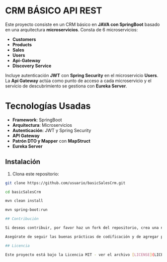 # CRM BÁSICO API REST

Este proyecto consiste en un CRM básico en **JAVA con SpringBoot** basado en una arquitectura **microservicios**.
Consta de 6 microservicios:

- **Customers**
- **Products**
- **Sales**
- **Users**
- **Api-Gateway**
- **Discovery Service**

Incluye autenticación **JWT** con **Spring Security** en el microservicio **Users**. La **Api Gateway** actúa como punto de acceso a cada microservicio y el servicio de descubrimiento se gestiona con **Eureka Server**.

# Tecnologías Usadas

- **Framework**: SpringBoot
- **Arquitectura**: Microservicios
- **Autenticación**: JWT y Spring Security
- **API Gateway**
- **Patrón DTO y Mapper** con **MapStruct**
- **Eureka Server**

## Instalación

1. Clona este repositorio:
```bash
git clone https://github.com/usuario/basicSalesCrm.git

cd basicSalesCrm

mvn clean install

mvn spring-boot:run

## Contribución

Si deseas contribuir, por favor haz un fork del repositorio, crea una nueva rama y envía un pull request con tus cambios.

Asegúrate de seguir las buenas prácticas de codificación y de agregar pruebas si es necesario.

## Licencia

Este proyecto está bajo la Licencia MIT - ver el archivo [LICENSE](LICENSE) para más detalles.